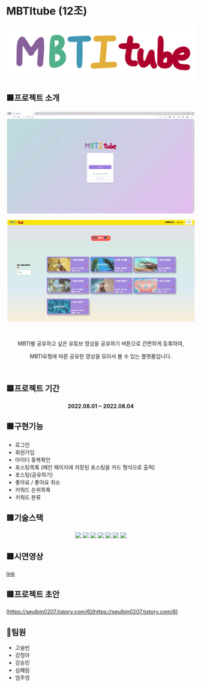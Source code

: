 # MBTItube (12조)
![enter image description here](https://github.com/s2hlimi/mbtitube/blob/main/static/mbti.png?raw=true)

## 🟪프로젝트 소개

<p align="center"><img src="https://github.com/s2hlimi/mbtitube/blob/main/capture/1login.gif?raw=true"></p>
<p align="center"><img src="https://github.com/s2hlimi/mbtitube/blob/main/capture/1login.jpg?raw=true"></p>
<br>
<p align="center">MBTI별 공유하고 싶은 유튜브 영상을 공유하기 버튼으로 간편하게 등록하여, </p> 
<p align="center">MBTI유형에 따른 공유한 영상을 모아서 볼 수 있는 플랫폼입니다.</p>
<br>

## 🟦프로젝트 기간
**<p align="center">2022.08.01 ~ 2022.08.04</p>**

## 🟩구현기능
 - 로그인
 - 회원가입
 - 아이디 중복확인
 - 포스팅목록 (메인 페이지에 저장된 포스팅을 카드 형식으로 출력)
 - 포스팅(공유하기)
 - 좋아요 / 좋아요 취소
 - 키워드 순위목록
 - 키워드 분류

## 🟨기술스택
<div align=center>
<img src="https://img.shields.io/badge/html5-E34F26?style=for-the-badge&logo=html5&logoColor=white">
<img src="https://img.shields.io/badge/css-1572B6?style=for-the-badge&logo=css3&logoColor=white">
<img src="https://img.shields.io/badge/python-3776AB?style=for-the-badge&logo=python&logoColor=white">
<img src="https://img.shields.io/badge/javascript-F7DF1E?style=for-the-badge&logo=javascript&logoColor=black">
<img src="https://img.shields.io/badge/mongoDB-47A248?style=for-the-badge&logo=MongoDB&logoColor=white">
<img src="https://img.shields.io/badge/flask-000000?style=for-the-badge&logo=flask&logoColor=white">
<img src="https://img.shields.io/badge/jinja2-#B41717?style=for-the-badge&logo=jinja&logoColor=white"></div>

## 🟧시연영상
[link](http://www.google.co.kr)

## 🟥프로젝트 초안
[https://seulbin0207.tistory.com/6](https://seulbin0207.tistory.com/6)

## 💖팀원
 - 고슬빈
 - 강정아
 - 강승민
 - 심혜림
 - 엄주영
